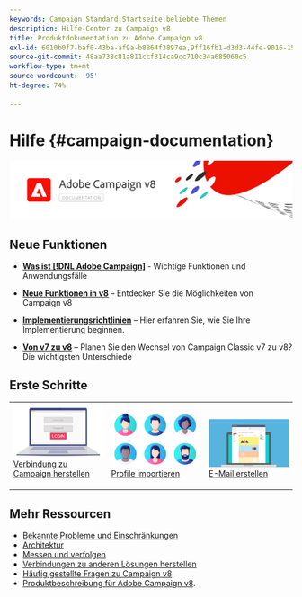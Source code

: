 ```yaml
---
keywords: Campaign Standard;Startseite;beliebte Themen
description: Hilfe-Center zu Campaign v8
title: Produktdokumentation zu Adobe Campaign v8
exl-id: 6010b0f7-baf0-43ba-af9a-b8864f3897ea,9ff16fb1-d3d3-44fe-9016-15abffdbc74e
source-git-commit: 48aa738c81a811ccf314ca9cc710c34a685060c5
workflow-type: tm+mt
source-wordcount: '95'
ht-degree: 74%

---
```


# Hilfe {#campaign-documentation}

![](assets/banner-documentationv8.png)

## Neue Funktionen

* **[Was ist [!DNL Adobe Campaign]](start/get-started.md)**  - Wichtige Funktionen und Anwendungsfälle

* **[Neue Funktionen in v8](start/whats-new.md)** – Entdecken Sie die Möglichkeiten von Campaign v8

* **[Implementierungsrichtlinien](start/implement.md)** – Hier erfahren Sie, wie Sie Ihre Implementierung beginnen.

* **[Von v7 zu v8](start/capability-matrix.md)** – Planen Sie den Wechsel von Campaign Classic v7 zu v8? Die wichtigsten Unterschiede

## Erste Schritte

<table>
<tr>
  <td valign="bottom">
    <a href="start/connect.md">
      <img alt="Verbinden" src="start/assets/do-not-localize/login.jpeg"/>
    </a>
    <div>
    <a href="start/connect.md">Verbindung zu Campaign herstellen</a>
    </div>
    <br>
  </td>

<td valign="bottom">
      <a href="start/import.md">
       <img alt="Import" src="start/assets/do-not-localize/profiles.jpeg" />
       </a>
    <div><a href="start/import.md">Profile importieren</a>
    </div>
    <br>
  </td>
  <td valign="bottom">
    <a href="start/create-message.md">
      <img alt="E-Mail" src="start/assets/do-not-localize/email-design.jpeg" />
    </a>
    <div>
    <a href="start/create-message.md">E-Mail erstellen</a>
    </div>
    <br>
  </td>
</tr>
</table>

## Mehr Ressourcen

* [Bekannte Probleme und Einschränkungen](start/known-limitations.md)
* [Architektur](dev/architecture.md)
* [Messen und verfolgen](start/reporting.md)
* [Verbindungen zu anderen Lösungen herstellen](connect/integration.md)
* [Häufig gestellte Fragen zu Campaign v8](start/campaign-faq.md)
* [Produktbeschreibung für Adobe Campaign v8](https://helpx.adobe.com/legal/product-descriptions/adobe-campaign-managed-cloud-services.html).
